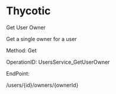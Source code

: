 #     Thycotic


Get User Owner

Get a single owner for a user

Method: Get

OperationID: UsersService_GetUserOwner

EndPoint:

/users/{id}/owners/{ownerId}
